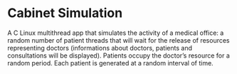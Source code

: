 # Cabinet Simulation
  A C Linux multithread app that simulates the activity of a medical office: a random number of patient threads that will wait for the release of resources representing doctors (informations about doctors, patients and consultations will be displayed). Patients occupy the doctor’s resource for a random period. Each patient is generated at a random interval of time.

